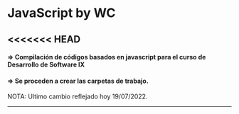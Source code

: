 # JavaScript by WC
## <<<<<<< HEAD
#### => Compilación de códigos basados en javascript para el curso de Desarrollo de Software IX
#### => Se proceden a crear las carpetas de trabajo.
NOTA: Ultimo cambio reflejado hoy 19/07/2022.
*************************************************************************************************************************